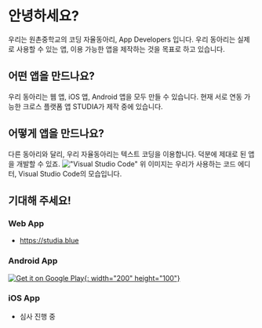# 안녕하세요?

우리는 원촌중학교의 코딩 자율동아리, App Developers 입니다. 우리 동아리는 실제로 사용할 수 있는 앱, 이용 가능한 앱을 제작하는 것을 목표로 하고 있습니다.

## 어떤 앱을 만드나요?

우리 동아리는 웹 앱, iOS 앱, Android 앱을 모두 만들 수 있습니다. 현재 서로 연동 가능한 크로스 플랫폼 앱 STUDIA가 제작 중에 있습니다.

## 어떻게 앱을 만드나요?

다른 동아리와 달리, 우리 자율동아리는 텍스트 코딩을 이용합니다. 덕분에 제대로 된 앱을 개발할 수 있죠.  !["Visual Studio Code"](https://blog.studia.blue/assets/img/vscode.png)  위 이미지는 우리가 사용하는 코드 에디터, Visual Studio Code의 모습입니다.

## 기대해 주세요!

### Web App
- https://studia.blue

### Android App
[![Get it on Google Play](https://play.google.com/intl/en_us/badges/static/images/badges/en_badge_web_generic.png){: width="200" height="100"}](https://play.google.com/store/apps/details?id=app.web.studia_kr&pcampaignid=pcampaignidMKT-Other-global-all-co-prtnr-py-PartBadge-Mar2515-1)

### iOS App
- 심사 진행 중
